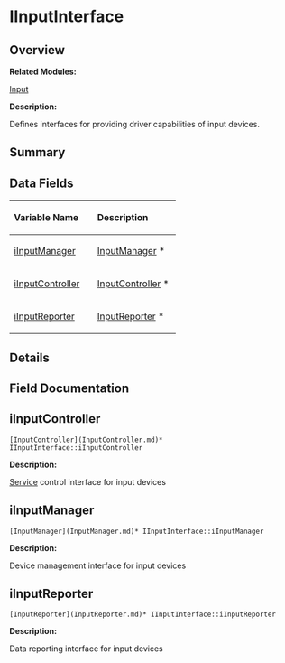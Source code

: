 # IInputInterface<a name="ZH-CN_TOPIC_0000001055039518"></a>

## **Overview**<a name="section981537337093530"></a>

**Related Modules:**

[Input](Input.md)

**Description:**

Defines interfaces for providing driver capabilities of input devices. 

## **Summary**<a name="section1102677348093530"></a>

## Data Fields<a name="pub-attribs"></a>

<a name="table1505262157093530"></a>
<table><thead align="left"><tr id="row1745860111093530"><th class="cellrowborder" valign="top" width="50%" id="mcps1.1.3.1.1"><p id="p1525786542093530"><a name="p1525786542093530"></a><a name="p1525786542093530"></a>Variable Name</p>
</th>
<th class="cellrowborder" valign="top" width="50%" id="mcps1.1.3.1.2"><p id="p2133440484093530"><a name="p2133440484093530"></a><a name="p2133440484093530"></a>Description</p>
</th>
</tr>
</thead>
<tbody><tr id="row1849185095093530"><td class="cellrowborder" valign="top" width="50%" headers="mcps1.1.3.1.1 "><p id="p1636343419093530"><a name="p1636343419093530"></a><a name="p1636343419093530"></a><a href="IInputInterface.md#a539baf2f3554b901abd4820e521ac0ea">iInputManager</a></p>
</td>
<td class="cellrowborder" valign="top" width="50%" headers="mcps1.1.3.1.2 "><p id="p316021506093530"><a name="p316021506093530"></a><a name="p316021506093530"></a><a href="InputManager.md">InputManager</a> *&nbsp;</p>
</td>
</tr>
<tr id="row473614036093530"><td class="cellrowborder" valign="top" width="50%" headers="mcps1.1.3.1.1 "><p id="p1252648199093530"><a name="p1252648199093530"></a><a name="p1252648199093530"></a><a href="IInputInterface.md#a0da92e255529827b823c19071f50fa27">iInputController</a></p>
</td>
<td class="cellrowborder" valign="top" width="50%" headers="mcps1.1.3.1.2 "><p id="p1082826122093530"><a name="p1082826122093530"></a><a name="p1082826122093530"></a><a href="InputController.md">InputController</a> *&nbsp;</p>
</td>
</tr>
<tr id="row513940522093530"><td class="cellrowborder" valign="top" width="50%" headers="mcps1.1.3.1.1 "><p id="p355326634093530"><a name="p355326634093530"></a><a name="p355326634093530"></a><a href="IInputInterface.md#a592d65e0a8ad8e9bc0241a0be50669d0">iInputReporter</a></p>
</td>
<td class="cellrowborder" valign="top" width="50%" headers="mcps1.1.3.1.2 "><p id="p11826621093530"><a name="p11826621093530"></a><a name="p11826621093530"></a><a href="InputReporter.md">InputReporter</a> *&nbsp;</p>
</td>
</tr>
</tbody>
</table>

## **Details**<a name="section108468589093530"></a>

## **Field Documentation**<a name="section163183902093530"></a>

## iInputController<a name="a0da92e255529827b823c19071f50fa27"></a>

```
[InputController](InputController.md)* IInputInterface::iInputController
```

 **Description:**

[Service](Service.md)  control interface for input devices 

## iInputManager<a name="a539baf2f3554b901abd4820e521ac0ea"></a>

```
[InputManager](InputManager.md)* IInputInterface::iInputManager
```

 **Description:**

Device management interface for input devices 

## iInputReporter<a name="a592d65e0a8ad8e9bc0241a0be50669d0"></a>

```
[InputReporter](InputReporter.md)* IInputInterface::iInputReporter
```

 **Description:**

Data reporting interface for input devices 

